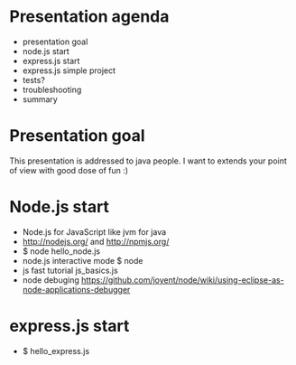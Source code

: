 # Presentation agenda
* presentation goal
* node.js start
* express.js start
* express.js simple project
* tests?
* troubleshooting
* summary

# Presentation goal

This presentation is addressed to java people.
I want to extends your point of view with good dose of fun :)

# Node.js start

* Node.js for JavaScript like jvm for java
* http://nodejs.org/ and http://npmjs.org/
* $ node hello_node.js
* node.js interactive mode $ node
* js fast tutorial js_basics.js
* node debuging https://github.com/joyent/node/wiki/using-eclipse-as-node-applications-debugger

# express.js start

* $ hello_express.js
